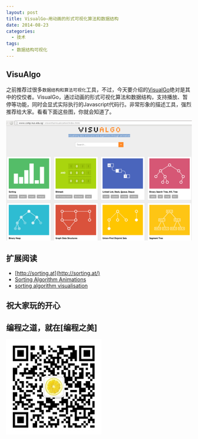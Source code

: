 ```yaml
---
layout: post
title: VisualGo—用动画的形式可视化算法和数据结构
date: 2014-08-23
categories:
  - 技术
tags:
  - 数据结构可视化
---
```

## VisuAlgo

之前推荐过很多`数据结构和算法可视化`工具，不过，今天要介绍的[VisualGo](http://www.comp.nus.edu.sg/~stevenha/visualization/index.html)绝对是其中的佼佼者。VisualGo，通过动画的形式可视化算法和数据结构，支持播放、暂停等功能，同时会显式实际执行的Javascript代码行。非常形象的描述工具，强烈推荐给大家。看看下面这些图，你就会知道了。

[![VisualGo](/img/article/08/23-02_VisualGo.png)](http://www.comp.nus.edu.sg/~stevenha/visualization/index.html)


## 扩展阅读

* [http://sorting.at](http://sorting.at/)
* [Sorting Algorithm Animations](http://www.sorting-algorithms.com/)
* [sorting algorithm visualisation](http://sortvis.org/visualisations.html)


## 祝大家玩的开心

## 编程之道，就在[编程之美]

![编程之美](/img/weixin_qr.jpg)

